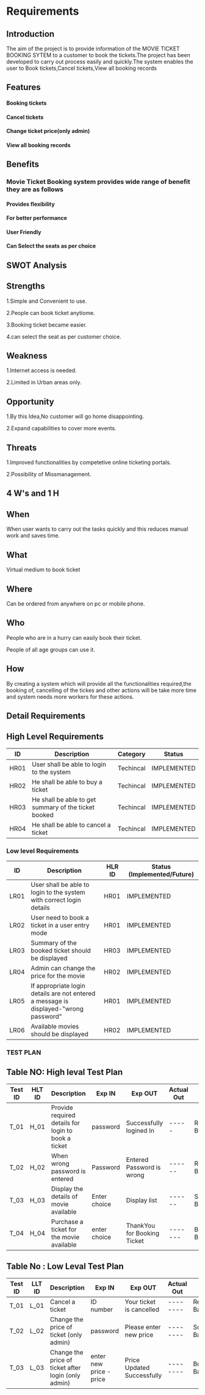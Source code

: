 # Requirements
## Introduction
  The aim of the project is to provide information of the MOVIE TICKET BOOKING SYTEM to a customer to book  the tickets.The project has been developed to carry out process easily and quickly.The system enables the user to Book tickets,Cancel tickets,View all booking records


## Features
#### Booking tickets
#### Cancel tickets
#### Change ticket price(only admin)
#### View all booking records
## Benefits
### Movie Ticket Booking system provides wide range of benefit they are as follows
#### Provides flexibility
#### For better performance
#### User Friendly
#### Can Select the seats as per choice


## SWOT Analysis

## Strengths

1.Simple and Convenient to use.

2.People can book ticket anytiome.

3.Booking ticket became easier.

4.can select the seat as per customer choice.

## Weakness

1.Internet access is needed.

2.Limited in Urban areas only.

## Opportunity

1.By this Idea,No customer will go home disappointing.

2.Expand capabilities  to cover more events.

## Threats

1.Improved functionalities by competetive  online ticketing portals.

2.Possibility of Missmanagement.



## 4 W's and 1 H

## When

When user wants to carry out the tasks quickly and this reduces manual work and saves time.

## What

Virtual medium to book ticket

## Where

Can be ordered from anywhere on pc or mobile phone.

## Who

People who are in a hurry can easily book their ticket.

People of all age groups can use it.

## How

By creating a system which will provide all the functionalities required,the booking of, cancelling of the tickes and other actions will be take more time and system needs more workers for these actions.


## Detail Requirements


## High Level Requirements 
| ID | Description | Category | Status | 
| ----- | ----- | ------- | ---------|
| HR01 | User shall be able to login to the system| Techincal | IMPLEMENTED | 
| HR02 | He shall be able to buy a ticket | Techincal | IMPLEMENTED |
| HR03 | He shall be able to get summary of the ticket booked | Techincal | IMPLEMENTED |
| HR04 | He shall be able to cancel a ticket| Techincal | IMPLEMENTED |

### Low level Requirements
 
| ID | Description | HLR ID | Status (Implemented/Future) |
| ------ | --------- | ------ | ----- |
|LR01|User shall be able to login to the system with correct login details|HR01|IMPLEMENTED|
|LR02|User need to book a ticket in a user entry mode|HR01|IMPLEMENTED|
|LR03|Summary of the booked ticket should be displayed  | HR03 |IMPLEMENTED|
|LR04| Admin can change the price for the movie| HR02|IMPLEMENTED|
|LR05| If appropriate login details are not entered a message is displayed-"wrong password" | HR01 | IMPLEMENTED |
|LR06 |Available movies should be displayed  | HR02 | IMPLEMENTED |


### TEST PLAN
## Table NO: High leval Test Plan

| **Test ID** | **HLT ID** | **Description**                                              | **Exp IN** | **Exp OUT** | **Actual Out** |**TYPE oF TEST**  |    
|-------------|-----|--------------------------------------------------------------|------------|-------------|----------------|------------------|
| T_01|H_01| Provide required details for login to book a ticket| password| Successfully logined In | ----- | Requirement Based |
| T_02|H_02| When wrong password is entered| Password|  Entered Password is wrong | ------ | Requirement Based |
| T_03|H_03|Display the  details of movie available|  Enter choice | Display list | ------ | Scenario Based |
| T_04|H_04| Purchase a ticket for the movie available | enter choice | ThankYou for Booking Ticket | -------| Boundary Based|

## Table No : Low Leval Test Plan

| **Test ID** | **LLT ID** | **Description**                                              | **Exp IN** | **Exp OUT** | **Actual Out** |**TYPE oF TEST**  |    
|-------------|-----|--------------------------------------------------------------|------------|-------------|----------------|------------------|
|  T_01|L_01| Cancel a ticket   |ID number|  Your ticket is cancelled | -------- |Requirements Based   |
|  T_02|L_02| Change the price of ticket (only admin) | password| Please enter new price | --------   | Scenario Based|
|  T_03|L_03| Change the price of ticket after login (only admin) | enter new price -price|Price Updated Successfully | --------  | Boundary Based |

